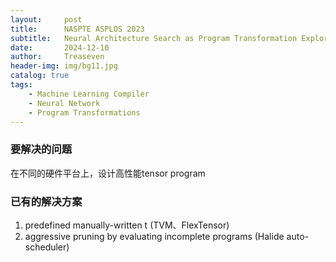 ```yaml
---
layout:     post
title:      NASPTE ASPLOS 2023
subtitle:   Neural Architecture Search as Program Transformation Exploration
date:       2024-12-10
author:     Treaseven
header-img: img/bg11.jpg
catalog: true
tags:
    - Machine Learning Compiler
    - Neural Network
    - Program Transformations
---
```


### 要解决的问题
在不同的硬件平台上，设计高性能tensor program

### 已有的解决方案
1. predefined manually-written t (TVM、FlexTensor)
2. aggressive pruning by evaluating incomplete programs (Halide auto-scheduler)